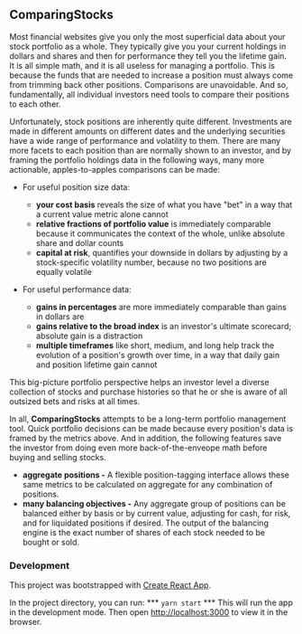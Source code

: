 ## ComparingStocks

Most financial websites give you only the most superficial data about your stock portfolio as a whole. They typically give you your current holdings in dollars and shares and then for performance they tell you the lifetime gain. It is all simple math, and it is all useless for managing a portfolio. This is because the funds that are needed to increase a position must always come from trimming back other positions. Comparisons are unavoidable. And so, fundamentally, all individual investors need tools to compare their positions to each other.

Unfortunately, stock positions are inherently quite different. Investments are made in different amounts on different dates and the underlying securities have a wide range of performance and volatility to them. There are many more facets to each position than are normally shown to an investor, and by framing the portfolio holdings data in the following ways, many more actionable, apples-to-apples comparisons can be made:

  * For useful position size data:
      * **your cost basis** reveals the size of what you have "bet" in a way that a current value metric alone cannot
      * **relative fractions of portfolio value** is immediately comparable because it communicates the context of the whole, unlike absolute share and dollar counts
      * **capital at risk**, quantifies your downside in dollars by adjusting by a stock-specific volatility number, because no two positions are equally volatile

  * For useful performance data:
      * **gains in percentages** are more immediately comparable than gains in dollars are
      * **gains relative to the broad index** is an investor's ultimate scorecard; absolute gain is a distraction
      * **multiple timeframes** like short, medium, and long help track the evolution of a position's growth over time, in a way that daily gain and position lifetime gain cannot

This big-picture portfolio perspective helps an investor level a diverse collection of stocks and purchase histories so that he or she is aware of all outsized bets and risks at all times.

In all, **ComparingStocks** attempts to be a long-term portfolio management tool. Quick portfolio decisions can be made because every position's data is framed by the metrics above. And in addition, the following features save the investor from doing even more back-of-the-enveope math before buying and selling stocks.

  * **aggregate positions -** A flexible position-tagging interface allows these same metrics to be calculated on aggregate for any combination of positions.
  * **many balancing objectives -** Any aggregate group of positions can be balanced either by basis or by current value, adjusting for cash, for risk, and for liquidated positions if desired. The output of the balancing engine is the exact number of shares of each stock needed to be bought or sold.

### Development
This project was bootstrapped with [Create React App](https://github.com/facebook/create-react-app).

In the project directory, you can run: *** `yarn start` *** This will run the app in the development mode. Then open [http://localhost:3000](http://localhost:3000) to view it in the browser.

